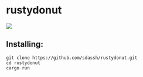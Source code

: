 # rustydonut
![](https://github.com/sdassh/rustydonut/donut.gif)
## Installing:
```
git clone https://github.com/sdassh/rustydonut.git
cd rustydonut
cargo run
```
